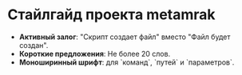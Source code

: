 # Стайлгайд проекта metamrak
- **Активный залог**: "Скрипт создает файл" вместо "Файл будет создан".
- **Короткие предложения**: Не более 20 слов.
- **Моноширинный шрифт**: для \`команд\`, \`путей\` и \`параметров\`.

